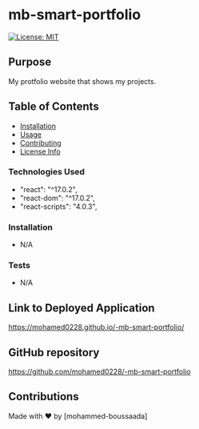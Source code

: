 # mb-smart-portfolio
 [![License: MIT](https://img.shields.io/badge/License-MIT-yellow.svg)](https://opensource.org/licenses/MIT)

## Purpose
My protfolio website that shows my projects.
 ## Table of Contents

  * [Installation](#installation)
  * [Usage](#usage)
  * [Contributing](#contributing)
  * [License Info](#license-info)

 ### Technologies Used
* "react": "^17.0.2",
* "react-dom": "^17.0.2",
* "react-scripts": "4.0.3",

 ### Installation
  
  * N/A

  ### Tests

  * N/A

 ## Link to Deployed Application

https://mohamed0228.github.io/-mb-smart-portfolio/



## GitHub repository
https://github.com/mohamed0228/-mb-smart-portfolio

## Contributions
Made with ❤️ by [mohammed-boussaada]
